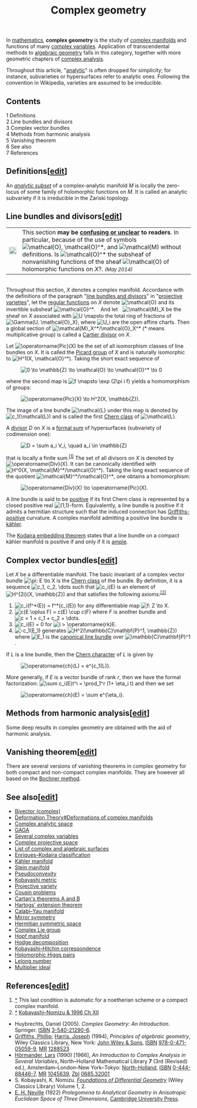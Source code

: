 ﻿---
lastrevid: 647714315
pageid: 186101
canonicalurl: http://en.wikipedia.org/wiki/Complex_geometry
title: Complex geometry
editurl: http://en.wikipedia.org/w/index.php?title=Complex_geometry&action=edit
length: 7228
contentmodel: wikitext
pagelanguage: en
touched: 2015-02-18T14:47:24Z
ns: 0
fullurl: http://en.wikipedia.org/wiki/Complex_geometry
---

<p>In <a href="/wiki/Mathematics" title="Mathematics">mathematics</a>, <b>complex geometry</b> is the study of <a href="/wiki/Complex_manifold" title="Complex manifold">complex manifolds</a> and functions of many <a href="/wiki/Complex_variable" title="Complex variable" class="mw-redirect">complex variables</a>. Application of transcendental methods to <a href="/wiki/Algebraic_geometry" title="Algebraic geometry">algebraic geometry</a> falls in this category, together with more geometric chapters of <a href="/wiki/Complex_analysis" title="Complex analysis">complex analysis</a>.
</p><p>Throughout this article, "<a href="/wiki/Analytic_function" title="Analytic function">analytic</a>" is often dropped for simplicity; for instance, subvarieties or hypersurfaces refer to analytic ones. Following the convention in Wikipedia, varieties are assumed to be irreducible.
</p>
<div id="toc" class="toc"><div id="toctitle"><h2>Contents</h2></div>
<ul>
<li class="toclevel-1 tocsection-1"><a href="#Definitions"><span class="tocnumber">1</span> <span class="toctext">Definitions</span></a></li>
<li class="toclevel-1 tocsection-2"><a href="#Line_bundles_and_divisors"><span class="tocnumber">2</span> <span class="toctext">Line bundles and divisors</span></a></li>
<li class="toclevel-1 tocsection-3"><a href="#Complex_vector_bundles"><span class="tocnumber">3</span> <span class="toctext">Complex vector bundles</span></a></li>
<li class="toclevel-1 tocsection-4"><a href="#Methods_from_harmonic_analysis"><span class="tocnumber">4</span> <span class="toctext">Methods from harmonic analysis</span></a></li>
<li class="toclevel-1 tocsection-5"><a href="#Vanishing_theorem"><span class="tocnumber">5</span> <span class="toctext">Vanishing theorem</span></a></li>
<li class="toclevel-1 tocsection-6"><a href="#See_also"><span class="tocnumber">6</span> <span class="toctext">See also</span></a></li>
<li class="toclevel-1 tocsection-7"><a href="#References"><span class="tocnumber">7</span> <span class="toctext">References</span></a></li>
</ul>
</div>

<h2><span class="mw-headline" id="Definitions">Definitions</span><span class="mw-editsection"><span class="mw-editsection-bracket">[</span><a href="/w/index.php?title=Complex_geometry&amp;action=edit&amp;section=1" title="Edit section: Definitions">edit</a><span class="mw-editsection-bracket">]</span></span></h2>
<p>An <i><a href="/wiki/Analytic_variety" title="Analytic variety">analytic subset</a></i> of a complex-analytic manifold <i>M</i> is locally the zero-locus of some family of holomorphic functions on <i>M</i>. It is called an analytic subvariety if it is irreducible in the Zariski topology.
</p>
<h2><span class="mw-headline" id="Line_bundles_and_divisors">Line bundles and divisors</span><span class="mw-editsection"><span class="mw-editsection-bracket">[</span><a href="/w/index.php?title=Complex_geometry&amp;action=edit&amp;section=2" title="Edit section: Line bundles and divisors">edit</a><span class="mw-editsection-bracket">]</span></span></h2>
<table class="metadata plainlinks ambox mbox-small-left ambox-style ambox-confusing" role="presentation"><tr><td class="mbox-image"><img alt="" src="//upload.wikimedia.org/wikipedia/en/thumb/f/f2/Edit-clear.svg/20px-Edit-clear.svg.png" width="20" height="20" srcset="//upload.wikimedia.org/wikipedia/en/thumb/f/f2/Edit-clear.svg/30px-Edit-clear.svg.png 1.5x, //upload.wikimedia.org/wikipedia/en/thumb/f/f2/Edit-clear.svg/40px-Edit-clear.svg.png 2x" data-file-width="48" data-file-height="48" /></td><td class="mbox-text"><span class="mbox-text-span">This section
 <b>may be <a href="/wiki/Wikipedia:Vagueness" title="Wikipedia:Vagueness">confusing or unclear</a> to readers</b>. In particular, because of the use of symbols <img class="mwe-math-fallback-image-inline tex" alt="\mathcal{O}, \mathcal{O}^*," src="//upload.wikimedia.org/math/c/d/d/cddc8787ea3e714cdd001aea2ad692f1.png" /> and <img class="mwe-math-fallback-image-inline tex" alt="\mathcal{M}" src="//upload.wikimedia.org/math/2/8/5/285673cb69aa43ca8256c93315a1aa51.png" /> without definitions. Is <img class="mwe-math-fallback-image-inline tex" alt="\mathcal{O}^*" src="//upload.wikimedia.org/math/8/0/5/805fe74797e5a6884397c59f43ecce31.png" /> the subsheaf of nonvanishing functions of the sheaf <img class="mwe-math-fallback-image-inline tex" alt="\mathcal{O}" src="//upload.wikimedia.org/math/a/e/b/aeb29ed2e1ec2353da1748944aef3c2f.png" /> of holomorphic functions on <i>X</i>?.  <small><i>(May 2014)</i></small></span></td></tr></table>
<p><br />
Throughout this section, <i>X</i> denotes a complex manifold. Accordance with the definitions of the paragraph "<a href="/wiki/Projective_varieties#line_bundle_and_divisor" title="Projective varieties" class="mw-redirect">line bundles and divisors</a>" in "<a href="/wiki/Projective_varieties" title="Projective varieties" class="mw-redirect">projective varieties</a>", let the <a href="/wiki/Regular_function" title="Regular function" class="mw-redirect">regular functions</a> on <i>X</i> denote <img class="mwe-math-fallback-image-inline tex" alt="\mathcal{O}" src="//upload.wikimedia.org/math/a/e/b/aeb29ed2e1ec2353da1748944aef3c2f.png" /> and its invertible subsheaf <img class="mwe-math-fallback-image-inline tex" alt="\mathcal{O}^*" src="//upload.wikimedia.org/math/8/0/5/805fe74797e5a6884397c59f43ecce31.png" />.　And let　<img class="mwe-math-fallback-image-inline tex" alt="\mathcal{M}_X" src="//upload.wikimedia.org/math/a/b/9/ab918158a9586bfd14412e332f608116.png" /> be the sheaf on <i>X</i> associated with <img class="mwe-math-fallback-image-inline tex" alt="U \mapsto " src="//upload.wikimedia.org/math/3/c/2/3c27a0a71adaf716a44ac11750800738.png" />  the total ring of fractions of <img class="mwe-math-fallback-image-inline tex" alt="\Gamma(U, \mathcal{O}_X)" src="//upload.wikimedia.org/math/1/8/b/18b5ec302cf323644d62ba492c203c8f.png" />, where <img class="mwe-math-fallback-image-inline tex" alt="U_i" src="//upload.wikimedia.org/math/4/6/9/4693f75391950b972cf702b94c0af763.png" /> are the open affine charts. Then a global section of <img class="mwe-math-fallback-image-inline tex" alt="\mathcal{M}_X^*/\mathcal{O}_X^*" src="//upload.wikimedia.org/math/6/0/2/60218361e41735ee5dc0d2380881197b.png" /> (* means multiplicative group) is called a <a href="/wiki/Cartier_divisor" title="Cartier divisor" class="mw-redirect">Cartier divisor</a> on <i>X</i>.
</p><p>Let <img class="mwe-math-fallback-image-inline tex" alt="\operatorname{Pic}(X)" src="//upload.wikimedia.org/math/7/2/1/721c05fa85edb2a0869ad46caa0b161b.png" /> be the set of all isomorphism classes of line bundles on <i>X</i>. It is called the <a href="/wiki/Picard_group" title="Picard group">Picard group</a> of <i>X</i> and is naturally isomorphic to <img class="mwe-math-fallback-image-inline tex" alt="H^1(X, \mathcal{O}^*)" src="//upload.wikimedia.org/math/4/5/d/45da669f8456afa51f332c09aeecdc44.png" />. Taking the short exact sequence of
</p>
<dl><dd><img class="mwe-math-fallback-image-inline tex" alt="0 \to \mathbb{Z} \to \mathcal{O} \to  \mathcal{O}^* \to 0" src="//upload.wikimedia.org/math/5/8/a/58a9f3e36437973d2315aae625a7afc1.png" /></dd></dl>
<p>where the second map is <img class="mwe-math-fallback-image-inline tex" alt="f \mapsto \exp (2\pi i f)" src="//upload.wikimedia.org/math/3/c/4/3c4e05599586ece8f0c0f790c8237b80.png" />
yields a homomorphism of groups:
</p>
<dl><dd><img class="mwe-math-fallback-image-inline tex" alt="\operatorname{Pic}(X) \to H^2(X, \mathbb{Z})." src="//upload.wikimedia.org/math/c/b/d/cbdb8751db7aad118d0d722c25fbd202.png" /></dd></dl>
<p>The image of a line bundle <img class="mwe-math-fallback-image-inline tex" alt="\mathcal{L}" src="//upload.wikimedia.org/math/f/6/4/f641723788f91d4c5298143486635c80.png" /> under this map is denoted by <img class="mwe-math-fallback-image-inline tex" alt="c_1(\mathcal{L})" src="//upload.wikimedia.org/math/6/1/f/61f1f965634591b8b87f24200b43b7b3.png" /> and is called the first <a href="/wiki/Chern_class" title="Chern class">Chern class</a> of <img class="mwe-math-fallback-image-inline tex" alt="\mathcal{L}" src="//upload.wikimedia.org/math/f/6/4/f641723788f91d4c5298143486635c80.png" />.
</p><p>A <a href="/wiki/Divisor_(algebraic_geometry)" title="Divisor (algebraic geometry)">divisor</a> <i>D</i> on <i>X</i> is a <a href="/wiki/Formal_sum" title="Formal sum" class="mw-redirect">formal sum</a> of hypersurfaces (subvariety of codimension one):
</p>
<dl><dd><img class="mwe-math-fallback-image-inline tex" alt="D = \sum a_i V_i, \quad a_i \in \mathbb{Z}" src="//upload.wikimedia.org/math/2/6/0/260cf19de1cb27815b4c9456aef208d1.png" /></dd></dl>
<p>that is locally a finite sum.<sup id="cite_ref-1" class="reference"><a href="#cite_note-1"><span>[</span>1<span>]</span></a></sup> The set of all divisors on <i>X</i> is denoted by <img class="mwe-math-fallback-image-inline tex" alt="\operatorname{Div}(X)" src="//upload.wikimedia.org/math/3/c/2/3c223d2ac10c2c26f7a0439f415fc114.png" />. It can be canonically identified with <img class="mwe-math-fallback-image-inline tex" alt="H^0(X, \mathcal{M}^*/\mathcal{O}^*)" src="//upload.wikimedia.org/math/6/9/b/69b41508cb1d9ac190cc884a2883d501.png" />. Taking the long exact sequence of the quotient <img class="mwe-math-fallback-image-inline tex" alt="\mathcal{M}^*/\mathcal{O}^*" src="//upload.wikimedia.org/math/d/c/6/dc6ad21d788fe678d644bdb851fa77ef.png" />, one obtains a homomorphism:
</p>
<dl><dd><img class="mwe-math-fallback-image-inline tex" alt="\operatorname{Div}(X) \to \operatorname{Pic}(X)." src="//upload.wikimedia.org/math/f/7/b/f7b34db96c31e3cfc3a9a78f36c8098a.png" /></dd></dl>
<p>A line bundle is said to be <a href="/w/index.php?title=Positive_line_bundle&amp;action=edit&amp;redlink=1" class="new" title="Positive line bundle (page does not exist)">positive</a> if its first Chern class is represented by a closed positive real <img class="mwe-math-fallback-image-inline tex" alt="(1,1)" src="//upload.wikimedia.org/math/f/b/0/fb0ce7c2864d45cd277575f863f6af1c.png" />-form. Equivalently, a line bundle is positive if it admits a hermitian structure such that the induced connection has <a href="/w/index.php?title=Griffiths-positive&amp;action=edit&amp;redlink=1" class="new" title="Griffiths-positive (page does not exist)">Griffiths-positive</a> curvature. A complex manifold admitting a positive line bundle is <a href="/wiki/K%C3%A4hler_manifold" title="Kähler manifold">kähler</a>.
</p><p>The <a href="/wiki/Kodaira_embedding_theorem" title="Kodaira embedding theorem">Kodaira embedding theorem</a> states that a line bundle on a compact kähler manifold is positive if and only if it is <a href="/wiki/Ample_line_bundle" title="Ample line bundle">ample</a>.
</p>
<h2><span class="mw-headline" id="Complex_vector_bundles">Complex vector bundles</span><span class="mw-editsection"><span class="mw-editsection-bracket">[</span><a href="/w/index.php?title=Complex_geometry&amp;action=edit&amp;section=3" title="Edit section: Complex vector bundles">edit</a><span class="mw-editsection-bracket">]</span></span></h2>
<p>Let <i>X</i> be a differentiable manifold. The basic invariant of a complex vector bundle <img class="mwe-math-fallback-image-inline tex" alt="\pi: E \to X" src="//upload.wikimedia.org/math/6/9/2/69262540e85fc4a54e20700d1d5b51c2.png" /> is the <a href="/wiki/Chern_class" title="Chern class">Chern class</a> of the bundle. By definition, it is a sequence <img class="mwe-math-fallback-image-inline tex" alt="c_1, c_2, \dots" src="//upload.wikimedia.org/math/0/0/8/008697ad527ef53636d3b92a279c142e.png" /> such that <img class="mwe-math-fallback-image-inline tex" alt="c_i(E)" src="//upload.wikimedia.org/math/8/8/c/88c14edb46e591c73fc410315b6dc3ef.png" /> is an element of <img class="mwe-math-fallback-image-inline tex" alt="H^{2i}(X, \mathbb{Z})" src="//upload.wikimedia.org/math/a/0/5/a05e13bd4b4bf24d1cc16d0c00ae6305.png" /> and that satisfies the following axioms:<sup id="cite_ref-2" class="reference"><a href="#cite_note-2"><span>[</span>2<span>]</span></a></sup>
</p>
<ol><li> <img class="mwe-math-fallback-image-inline tex" alt="c_i(f^*(E)) = f^*(c_i(E))" src="//upload.wikimedia.org/math/8/7/0/8702b4565d86a4d19926fe8afbebcf8b.png" /> for any differentiable map <img class="mwe-math-fallback-image-inline tex" alt="f: Z \to X" src="//upload.wikimedia.org/math/b/2/9/b29c00f9c8ba6a78e1fcd6fac6358423.png" />.</li>
<li> <img class="mwe-math-fallback-image-inline tex" alt="c(E \oplus F) = c(E) \cup c(F)" src="//upload.wikimedia.org/math/1/6/c/16c616ff8e4c9f65cb03091823e807a1.png" /> where <i>F</i> is another bundle and <img class="mwe-math-fallback-image-inline tex" alt="c = 1 + c_1 + c_2 + \dots." src="//upload.wikimedia.org/math/e/a/7/ea71772c0ca842cbaeb8bcdab6158582.png" /></li>
<li> <img class="mwe-math-fallback-image-inline tex" alt="c_i(E) = 0" src="//upload.wikimedia.org/math/c/e/1/ce1bd70869a236276407edfb22da5869.png" /> for <img class="mwe-math-fallback-image-inline tex" alt="i &gt; \operatorname{rk}E" src="//upload.wikimedia.org/math/c/e/3/ce3d17230464ecda17c4a00fc40e90cc.png" />.</li>
<li> <img class="mwe-math-fallback-image-inline tex" alt="-c_1(E_1)" src="//upload.wikimedia.org/math/6/3/7/637e1a8197484321ae99e81b3a10da79.png" /> generates <img class="mwe-math-fallback-image-inline tex" alt="H^2(\mathbb{C}\mathbf{P}^1, \mathbb{Z})" src="//upload.wikimedia.org/math/5/6/8/56846b6ccaad0ed20e0562be0b127052.png" /> where <img class="mwe-math-fallback-image-inline tex" alt="E_1" src="//upload.wikimedia.org/math/c/d/6/cd6c5fa312327dca33de3b38e475deba.png" /> is the <a href="/wiki/Canonical_line_bundle" title="Canonical line bundle" class="mw-redirect">canonical line bundle</a> over <img class="mwe-math-fallback-image-inline tex" alt="\mathbb{C}\mathbf{P}^1" src="//upload.wikimedia.org/math/4/b/c/4bc8f1fd9b62bf38aa9a8164a60577ef.png" />.</li></ol>
<p>If <i>L</i> is a line bundle, then the <a href="/wiki/Chern_character" title="Chern character" class="mw-redirect">Chern character</a> of <i>L</i> is given by
</p>
<dl><dd><img class="mwe-math-fallback-image-inline tex" alt="\operatorname{ch}(L) = e^{c_1(L)}" src="//upload.wikimedia.org/math/8/b/3/8b3bd40bf792e47ff57bb29abd00fa09.png" />.</dd></dl>
<p>More generally, if <i>E</i> is a vector bundle of rank <i>r</i>, then we have the formal factorization:
<img class="mwe-math-fallback-image-inline tex" alt="\sum c_i(E)t^i = \prod_1^r (1+ \eta_i t)" src="//upload.wikimedia.org/math/6/c/b/6cbcb13383a6764eaff8b16d475d18fc.png" /> and then we set
</p>
<dl><dd><img class="mwe-math-fallback-image-inline tex" alt="\operatorname{ch}(E) = \sum e^{\eta_i}" src="//upload.wikimedia.org/math/e/d/9/ed91fd36b94480c64c8c8b6ab2a64c7b.png" />.</dd></dl>
<h2><span class="mw-headline" id="Methods_from_harmonic_analysis">Methods from harmonic analysis</span><span class="mw-editsection"><span class="mw-editsection-bracket">[</span><a href="/w/index.php?title=Complex_geometry&amp;action=edit&amp;section=4" title="Edit section: Methods from harmonic analysis">edit</a><span class="mw-editsection-bracket">]</span></span></h2>
<p>Some deep results in complex geometry are obtained with the aid of harmonic analysis.
</p>
<h2><span class="mw-headline" id="Vanishing_theorem">Vanishing theorem</span><span class="mw-editsection"><span class="mw-editsection-bracket">[</span><a href="/w/index.php?title=Complex_geometry&amp;action=edit&amp;section=5" title="Edit section: Vanishing theorem">edit</a><span class="mw-editsection-bracket">]</span></span></h2>
<p>There are several versions of vanishing theorems in complex geometry for both compact and non-compact complex manifolds. They are however all based on the <a href="/wiki/Bochner_method" title="Bochner method" class="mw-redirect">Bochner method</a>.
</p>
<h2><span class="mw-headline" id="See_also">See also</span><span class="mw-editsection"><span class="mw-editsection-bracket">[</span><a href="/w/index.php?title=Complex_geometry&amp;action=edit&amp;section=6" title="Edit section: See also">edit</a><span class="mw-editsection-bracket">]</span></span></h2>
<ul><li> <a href="/wiki/Bivector_(complex)" title="Bivector (complex)">Bivector (complex)</a></li>
<li> <a href="/wiki/Deformation_Theory#Deformations_of_complex_manifolds" title="Deformation Theory" class="mw-redirect">Deformation Theory#Deformations of complex manifolds</a></li>
<li> <a href="/wiki/Complex_analytic_space" title="Complex analytic space">Complex analytic space</a></li>
<li> <a href="/wiki/GAGA" title="GAGA" class="mw-redirect">GAGA</a></li>
<li> <a href="/wiki/Several_complex_variables" title="Several complex variables">Several complex variables</a></li>
<li> <a href="/wiki/Complex_projective_space" title="Complex projective space">Complex projective space</a></li>
<li> <a href="/wiki/List_of_complex_and_algebraic_surfaces" title="List of complex and algebraic surfaces">List of complex and algebraic surfaces</a></li>
<li> <a href="/wiki/Enriques%E2%80%93Kodaira_classification" title="Enriques–Kodaira classification">Enriques–Kodaira classification</a></li>
<li> <a href="/wiki/K%C3%A4hler_manifold" title="Kähler manifold">Kähler manifold</a></li>
<li> <a href="/wiki/Stein_manifold" title="Stein manifold">Stein manifold</a></li>
<li> <a href="/wiki/Pseudoconvexity" title="Pseudoconvexity">Pseudoconvexity</a></li>
<li> <a href="/wiki/Kobayashi_metric" title="Kobayashi metric">Kobayashi metric</a></li>
<li> <a href="/wiki/Projective_variety" title="Projective variety">Projective variety</a></li>
<li> <a href="/wiki/Cousin_problems" title="Cousin problems">Cousin problems</a></li>
<li> <a href="/wiki/Cartan%27s_theorems_A_and_B" title="Cartan&#39;s theorems A and B">Cartan's theorems A and B</a></li>
<li> <a href="/wiki/Hartogs%27_extension_theorem" title="Hartogs&#39; extension theorem">Hartogs' extension theorem</a></li>
<li> <a href="/wiki/Calabi%E2%80%93Yau_manifold" title="Calabi–Yau manifold">Calabi–Yau manifold</a></li>
<li> <a href="/wiki/Mirror_symmetry_(string_theory)" title="Mirror symmetry (string theory)">Mirror symmetry</a></li>
<li> <a href="/wiki/Hermitian_symmetric_space" title="Hermitian symmetric space">Hermitian symmetric space</a></li>
<li> <a href="/wiki/Complex_Lie_group" title="Complex Lie group">Complex Lie group</a></li>
<li> <a href="/wiki/Hopf_manifold" title="Hopf manifold">Hopf manifold</a></li>
<li> <a href="/wiki/Hodge_decomposition" title="Hodge decomposition" class="mw-redirect">Hodge decomposition</a></li>
<li> <a href="/wiki/Kobayashi%E2%80%93Hitchin_correspondence" title="Kobayashi–Hitchin correspondence">Kobayashi–Hitchin correspondence</a></li>
<li> <a href="/w/index.php?title=Holomorphic_Higgs_pairs&amp;action=edit&amp;redlink=1" class="new" title="Holomorphic Higgs pairs (page does not exist)">Holomorphic Higgs pairs</a></li>
<li> <a href="/wiki/Lelong_number" title="Lelong number">Lelong number</a></li>
<li> <a href="/wiki/Multiplier_ideal" title="Multiplier ideal">Multiplier ideal</a></li></ul>
<h2><span class="mw-headline" id="References">References</span><span class="mw-editsection"><span class="mw-editsection-bracket">[</span><a href="/w/index.php?title=Complex_geometry&amp;action=edit&amp;section=7" title="Edit section: References">edit</a><span class="mw-editsection-bracket">]</span></span></h2>
<div class="reflist" style="list-style-type: decimal;">
<ol class="references">
<li id="cite_note-1"><span class="mw-cite-backlink"><b><a href="#cite_ref-1">^</a></b></span> <span class="reference-text">This last condition is automatic for a noetherian scheme or a compact complex manifold.</span>
</li>
<li id="cite_note-2"><span class="mw-cite-backlink"><b><a href="#cite_ref-2">^</a></b></span> <span class="reference-text"><a href="#CITEREFKobayashi.E2.80.93Nomizu1996Ch_XII">Kobayashi–Nomizu &amp; 1996 Ch XII</a></span>
</li>
</ol></div>
<ul><li><span class="citation book">Huybrechts, Daniel (2005). <i>Complex Geometry: An Introduction</i>. Springer. <a href="/wiki/International_Standard_Book_Number" title="International Standard Book Number">ISBN</a>&#160;<a href="/wiki/Special:BookSources/3-540-21290-6" title="Special:BookSources/3-540-21290-6">3-540-21290-6</a>.</span><span title="ctx_ver=Z39.88-2004&amp;rfr_id=info%3Asid%2Fen.wikipedia.org%3AComplex+geometry&amp;rft.aufirst=Daniel&amp;rft.au=Huybrechts%2C+Daniel&amp;rft.aulast=Huybrechts&amp;rft.btitle=Complex+Geometry%3A+An+Introduction&amp;rft.date=2005&amp;rft.genre=book&amp;rft.isbn=3-540-21290-6&amp;rft.pub=Springer&amp;rft_val_fmt=info%3Aofi%2Ffmt%3Akev%3Amtx%3Abook" class="Z3988"><span style="display:none;">&#160;</span></span></li>
<li> <span id="CITEREFGriffithsHarris1994" class="citation"><a href="/wiki/Phillip_Griffiths" title="Phillip Griffiths">Griffiths, Phillip</a>; <a href="/wiki/Joe_Harris_(mathematician)" title="Joe Harris (mathematician)">Harris, Joseph</a> (1994), <i>Principles of algebraic geometry</i>, Wiley Classics Library, New York: <a href="/wiki/John_Wiley_%26_Sons" title="John Wiley &amp; Sons">John Wiley &amp; Sons</a>, <a href="/wiki/International_Standard_Book_Number" title="International Standard Book Number">ISBN</a>&#160;<a href="/wiki/Special:BookSources/978-0-471-05059-9" title="Special:BookSources/978-0-471-05059-9">978-0-471-05059-9</a>, <a href="/wiki/Mathematical_Reviews" title="Mathematical Reviews">MR</a>&#160;<a rel="nofollow" class="external text" href="//www.ams.org/mathscinet-getitem?mr=1288523">1288523</a></span><span title="ctx_ver=Z39.88-2004&amp;rfr_id=info%3Asid%2Fen.wikipedia.org%3AComplex+geometry&amp;rft.aufirst=Phillip&amp;rft.au=Griffiths%2C+Phillip&amp;rft.au=Harris%2C+Joseph&amp;rft.aulast=Griffiths&amp;rft.btitle=Principles+of+algebraic+geometry&amp;rft.date=1994&amp;rft.genre=book&amp;rft.isbn=978-0-471-05059-9&amp;rft.mr=1288523&amp;rft.place=New+York&amp;rft.pub=John+Wiley+%26+Sons&amp;rft.series=Wiley+Classics+Library&amp;rft_val_fmt=info%3Aofi%2Ffmt%3Akev%3Amtx%3Abook" class="Z3988"><span style="display:none;">&#160;</span></span></li>
<li> <span id="CITEREFH.C3.B6rmander1990" class="citation"><a href="/wiki/Lars_H%C3%B6rmander" title="Lars Hörmander">Hörmander, Lars</a> (1990) [1966], <i>An Introduction to Complex Analysis in Several Variables</i>, North–Holland Mathematical Library <b>7</b> (3rd (Revised) ed.), Amsterdam–London–New York–Tokyo: <a href="/wiki/Elsevier" title="Elsevier">North-Holland</a>, <a href="/wiki/International_Standard_Book_Number" title="International Standard Book Number">ISBN</a>&#160;<a href="/wiki/Special:BookSources/0-444-88446-7" title="Special:BookSources/0-444-88446-7">0-444-88446-7</a>, <a href="/wiki/Mathematical_Reviews" title="Mathematical Reviews">MR</a>&#160;<a rel="nofollow" class="external text" href="//www.ams.org/mathscinet-getitem?mr=1045639">1045639</a>, <a href="/wiki/Zentralblatt_MATH" title="Zentralblatt MATH">Zbl</a>&#160;<a rel="nofollow" class="external text" href="//zbmath.org/?format=complete&amp;q=an:0685.32001">0685.32001</a></span><span title="ctx_ver=Z39.88-2004&amp;rfr_id=info%3Asid%2Fen.wikipedia.org%3AComplex+geometry&amp;rft.aufirst=Lars&amp;rft.au=H%C3%B6rmander%2C+Lars&amp;rft.aulast=H%C3%B6rmander&amp;rft.btitle=An+Introduction+to+Complex+Analysis+in+Several+Variables&amp;rft.date=1990&amp;rft.edition=3rd+%28Revised%29&amp;rft.genre=book&amp;rft_id=info%3Azbl%2F0685.32001&amp;rft.isbn=0-444-88446-7&amp;rft.mr=1045639&amp;rft.place=Amsterdam%E2%80%93London%E2%80%93New+York%E2%80%93Tokyo&amp;rft.pub=North-Holland&amp;rft.series=North%E2%80%93Holland+Mathematical+Library&amp;rft_val_fmt=info%3Aofi%2Ffmt%3Akev%3Amtx%3Abook&amp;rft.volume=7" class="Z3988"><span style="display:none;">&#160;</span></span></li>
<li> S. Kobayashi, K. Nomizu. <i><a href="/wiki/Foundations_of_Differential_Geometry" title="Foundations of Differential Geometry">Foundations of Differential Geometry</a></i> (Wiley Classics Library) Volume 1, 2.</li>
<li> <a href="/wiki/E._H._Neville" title="E. H. Neville" class="mw-redirect">E. H. Neville</a> (1922) <i>Prolegomena to Analytical Geometry in Anisotropic Euclidean Space of Three Dimensions</i>, <a href="/wiki/Cambridge_University_Press" title="Cambridge University Press">Cambridge University Press</a>.</li></ul>
